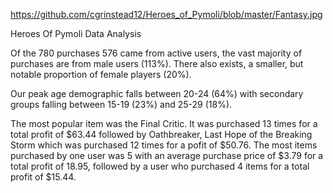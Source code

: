 https://github.com/cgrinstead12/Heroes_of_Pymoli/blob/master/Fantasy.jpg

Heroes Of Pymoli Data Analysis

Of the 780 purchases 576 came from active users, the vast majority of purchases are from male users (113%). There also exists, a smaller, but notable proportion of female players (20%).

Our peak age demographic falls between 20-24 (64%) with secondary groups falling between 15-19 (23%) and 25-29 (18%).  

The most popular item was the Final Critic. It was purchased 13 times for a total profit of $63.44 followed by Oathbreaker, Last Hope of the Breaking Storm which was purchased 12 times for a pofit of $50.76. The most items purchased by one user was 5 with an average purchase price of $3.79 for a total profit of 18.95, followed by a user who purchased 4 items for a total profit of $15.44.
